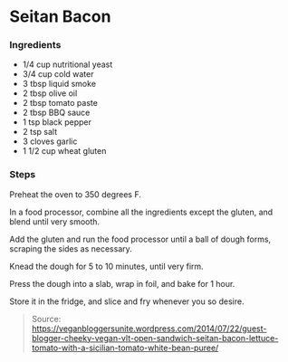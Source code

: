 Seitan Bacon
============


### Ingredients
- 1/4 cup nutritional yeast
- 3/4 cup cold water
- 3 tbsp liquid smoke
- 2 tbsp olive oil
- 2 tbsp tomato paste
- 2 tbsp BBQ sauce
- 1 tsp black pepper
- 2 tsp salt
- 3 cloves garlic
- 1 1/2 cup wheat gluten

### Steps
Preheat the oven to 350 degrees F.

In a food processor, combine all the ingredients except the gluten, and blend until very smooth.

Add the gluten and run the food processor until a ball of dough forms, scraping the sides as necessary.

Knead the dough for 5 to 10 minutes, until very firm.

Press the dough into a slab, wrap in foil, and bake for 1 hour.

Store it in the fridge, and slice and fry whenever you so desire.

> Source: https://veganbloggersunite.wordpress.com/2014/07/22/guest-blogger-cheeky-vegan-vlt-open-sandwich-seitan-bacon-lettuce-tomato-with-a-sicilian-tomato-white-bean-puree/
